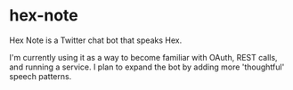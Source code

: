 # hex-note
Hex Note is a Twitter chat bot that speaks Hex.

I'm currently using it as a way to become familiar with OAuth, REST calls, and running a service.
I plan to expand the bot by adding more 'thoughtful' speech patterns. 

